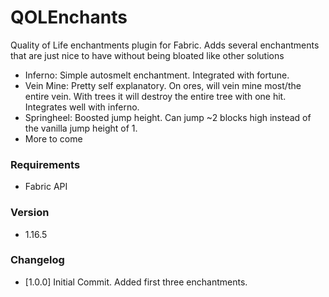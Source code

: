 # QOLEnchants
Quality of Life enchantments plugin for Fabric. Adds several enchantments that are just nice to have without being bloated like other solutions

- Inferno: Simple autosmelt enchantment. Integrated with fortune.
- Vein Mine: Pretty self explanatory. On ores, will vein mine 
  most/the entire vein. With trees it will destroy the entire 
  tree with one hit. Integrates well with inferno.
- Springheel: Boosted jump height. Can jump ~2 blocks high 
  instead of the vanilla jump height of 1.
- More to come

### Requirements
* Fabric API

### Version
* 1.16.5

### Changelog
* [1.0.0] Initial Commit. Added first three enchantments.